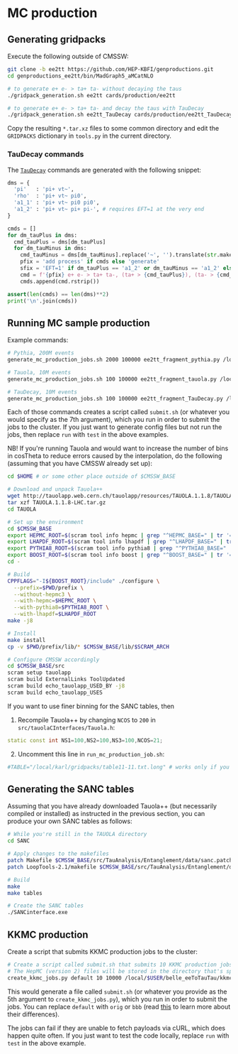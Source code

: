 # MC production

## Generating gridpacks

Execute the following outside of CMSSW:

```bash
git clone -b ee2tt https://github.com/HEP-KBFI/genproductions.git
cd genproductions_ee2tt/bin/MadGraph5_aMCatNLO

# to generate e+ e- > ta+ ta- without decaying the taus
./gridpack_generation.sh ee2tt cards/production/ee2tt

# to generate e+ e- > ta+ ta- and decay the taus with TauDecay
./gridpack_generation.sh ee2tt_TauDecay cards/production/ee2tt_TauDecay
```

Copy the resulting `*.tar.xz` files to some common directory and edit the `GRIDPACKS` dictionary in `tools.py` in the current directory.

### TauDecay commands

The [`TauDecay`](https://arxiv.org/abs/1212.6247) commands are generated with the following snippet:

```python
dms = {
  'pi'   : 'pi+ vt~',
  'rho'  : 'pi+ vt~ pi0',
  'a1_1' : 'pi+ vt~ pi0 pi0',
  'a1_2' : 'pi+ vt~ pi+ pi-', # requires EFT=1 at the very end
}

cmds = []
for dm_tauPlus in dms:
  cmd_tauPlus = dms[dm_tauPlus]
  for dm_tauMinus in dms:
    cmd_tauMinus = dms[dm_tauMinus].replace('~', '').translate(str.maketrans('+-', '-+'))
    pfix = 'add process' if cmds else 'generate'
    sfix = 'EFT=1' if dm_tauPlus == 'a1_2' or dm_tauMinus == 'a1_2' else ''
    cmd = f'{pfix} e+ e- > ta+ ta-, (ta+ > {cmd_tauPlus}), (ta- > {cmd_tauMinus}) {sfix}'
    cmds.append(cmd.rstrip())

assert(len(cmds) == len(dms)**2)
print('\n'.join(cmds))
```

## Running MC sample production

Example commands:

```bash
# Pythia, 200M events
generate_mc_production_jobs.sh 2000 100000 ee2tt_fragment_pythia.py /local/$USER/belle_eeToTauTau/aod/unwgt_pythia_extended aod run

# Tauola, 10M events
generate_mc_production_jobs.sh 100 100000 ee2tt_fragment_tauola.py /local/$USER/belle_eeToTauTau/aod/unwgt_tauola aod run

# TauDecay, 10M events
generate_mc_production_jobs.sh 100 100000 ee2tt_fragment_TauDecay.py /local/$USER/belle_eeToTauTau/aod/unwgt_taudecay aod run
```

Each of those commands creates a script called `submit.sh` (or whatever you would specify as the 7th argument), which you run in order to submit the jobs to the cluster.
If you just want to generate config files but not run the jobs, then replace `run` with `test` in the above examples.

NB! If you're running Tauola and would want to increase the number of bins in cosTheta to reduce errors caused by the interpolation, do the following (assuming that you have CMSSW already set up):

```bash
cd $HOME # or some other place outside of $CMSSW_BASE

# Download and unpack Tauola++
wget http://tauolapp.web.cern.ch/tauolapp/resources/TAUOLA.1.1.8/TAUOLA.1.1.8-LHC.tar.gz
tar xzf TAUOLA.1.1.8-LHC.tar.gz
cd TAUOLA

# Set up the environment
cd $CMSSW_BASE
export HEPMC_ROOT=$(scram tool info hepmc | grep "^HEPMC_BASE=" | tr '=' ' ' | awk '{print $2}')
export LHAPDF_ROOT=$(scram tool info lhapdf | grep "^LHAPDF_BASE=" | tr '=' ' ' | awk '{print $2}')
export PYTHIA8_ROOT=$(scram tool info pythia8 | grep "^PYTHIA8_BASE=" | tr '=' ' ' | awk '{print $2}')
export BOOST_ROOT=$(scram tool info boost | grep "^BOOST_BASE=" | tr '=' ' ' | awk '{print $2}')
cd -

# Build
CPPFLAGS="-I${BOOST_ROOT}/include" ./configure \
  --prefix=$PWD/prefix \
  --without-hepmc3 \
  --with-hepmc=$HEPMC_ROOT \
  --with-pythia8=$PYTHIA8_ROOT \
  --with-lhapdf=$LHAPDF_ROOT
make -j8

# Install
make install
cp -v $PWD/prefix/lib/* $CMSSW_BASE/lib/$SCRAM_ARCH

# Configure CMSSW accordingly
cd $CMSSW_BASE/src
scram setup tauolapp
scram build ExternalLinks ToolUpdated
scram build echo_tauolapp_USED_BY -j8
scram build echo_tauolapp_USES
```

If you want to use finer binning for the SANC tables, then
1. Recompile Tauola++ by changing `NCOS` to `200` in `src/tauolaCInterfaces/Tauola.h`:
```cpp
static const int NS1=100,NS2=100,NS3=100,NCOS=21; 
```
2. Uncomment this line in `run_mc_production_job.sh`:
```bash
#TABLE="/local/karl/gridpacks/table11-11.txt.long" # works only if you recompile Tauola++
```

## Generating the SANC tables

Assuming that you have already downloaded Tauola++ (but necessarily compiled or installed) as instructed in the previous section, you can produce your own SANC tables as follows:

```bash
# While you're still in the TAUOLA directory
cd SANC

# Apply changes to the makefiles
patch Makefile $CMSSW_BASE/src/TauAnalysis/Entanglement/data/sanc.patch
patch LoopTools-2.1/makefile $CMSSW_BASE/src/TauAnalysis/Entanglement/data/looptools.patch

# Build
make
make tables

# Create the SANC tables
./SANCinterface.exe
```

## KKMC production

Create a script that submits KKMC production jobs to the cluster:

```bash
# Create a script called submit.sh that submits 10 KKMC production jobs to SLURM that each generate 10000 events.
# The HepMC (version 2) files will be stored in the directory that's specified as the 4th argument in the following.
create_kkmc_jobs.py default 10 10000 /local/$USER/belle_eeToTauTau/kkmc/default_10jobs_10Kevents run
```

This would generate a file called `submit.sh` (or whatever you provide as the 5th argument to `create_kkmc_jobs.py`), which you run in order to submit the jobs.
You can replace `default` with `orig` or `bbb` (read [this](https://github.com/HEP-KBFI/tautau-Entanglement/issues/2#issuecomment-1746796984) to learn more about their differences).

The jobs can fail if they are unable to fetch payloads via cURL, which does happen quite often.
If you just want to test the code locally, replace `run` with `test` in the above example.
